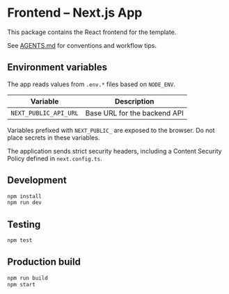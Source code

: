 # Frontend – Next.js App

This package contains the React frontend for the template.

See [AGENTS.md](./AGENTS.md) for conventions and workflow tips.

## Environment variables
The app reads values from `.env.*` files based on `NODE_ENV`.

| Variable | Description |
| --- | --- |
| `NEXT_PUBLIC_API_URL` | Base URL for the backend API |

Variables prefixed with `NEXT_PUBLIC_` are exposed to the browser. Do not place secrets in these variables.

The application sends strict security headers, including a Content Security Policy defined in `next.config.ts`.

## Development
```bash
npm install
npm run dev
```

## Testing
```bash
npm test
```

## Production build
```bash
npm run build
npm start
```
